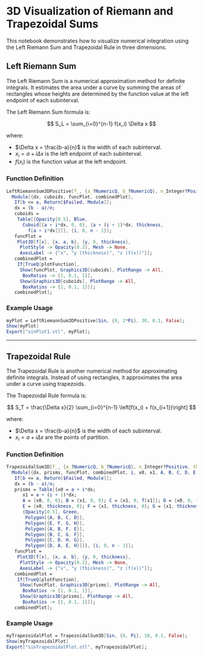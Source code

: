 # 3D Visualization of Riemann and Trapezoidal Sums

This notebook demonstrates how to visualize numerical integration using the Left Riemann Sum and Trapezoidal Rule in three dimensions.

## Left Riemann Sum

The Left Riemann Sum is a numerical approximation method for definite integrals. It estimates the area under a curve by summing the areas of rectangles whose heights are determined by the function value at the left endpoint of each subinterval.

The Left Riemann Sum formula is:

$$  
S_L = \sum_{i=0}^{n-1} f(x_i) \Delta x
$$

where:
- $\Delta x = \frac{b-a}{n}$ is the width of each subinterval.
- $x_i = a + i \Delta x$ is the left endpoint of each subinterval.
- $f(x_i)$ is the function value at the left endpoint.

### Function Definition

```mathematica
LeftRiemannSum3DPositive[f_, {a_?NumericQ, b_?NumericQ}, n_Integer?Positive, thickness_?Positive, plotFunction_ : True] := 
  Module[{dx, cuboids, funcPlot, combinedPlot},
   If[b <= a, Return[$Failed, Module]];
   dx = (b - a)/n;
   cuboids = 
    Table[{Opacity[0.5], Blue, 
      Cuboid[{a + i*dx, 0, 0}, {a + (i + 1)*dx, thickness, 
        f[a + i*dx]}]}, {i, 0, n - 1}];
   funcPlot = 
    Plot3D[f[x], {x, a, b}, {y, 0, thickness}, 
     PlotStyle -> Opacity[0.3], Mesh -> None, 
     AxesLabel -> {"x", "y (thickness)", "z (f(x))"}];
   combinedPlot = 
    If[TrueQ[plotFunction], 
     Show[funcPlot, Graphics3D[cuboids], PlotRange -> All, 
      BoxRatios -> {1, 0.1, 1}], 
     Show[Graphics3D[cuboids], PlotRange -> All, 
      BoxRatios -> {1, 0.1, 1}]];
   combinedPlot];
```

### Example Usage

```mathematica
myPlot = LeftRiemannSum3DPositive[Sin, {0, 2*Pi}, 30, 0.1, False];
Show[myPlot]
Export["sinPlot1.stl", myPlot];
```

---

## Trapezoidal Rule

The Trapezoidal Rule is another numerical method for approximating definite integrals. Instead of using rectangles, it approximates the area under a curve using trapezoids.

The Trapezoidal Rule formula is:

$$
S_T = \frac{\Delta x}{2} \sum_{i=0}^{n-1} \left[f(x_i) + f(x_{i+1})\right]
$$

where:
- $\Delta x = \frac{b-a}{n}$ is the width of each subinterval.
- $x_i = a + i \Delta x$ are the points of partition.

### Function Definition

```mathematica
TrapezoidalSum3D[f_, {a_?NumericQ, b_?NumericQ}, n_Integer?Positive, thickness_?Positive, plotFunction_ : True] := 
  Module[{dx, prisms, funcPlot, combinedPlot, i, x0, x1, A, B, C, D, E, F, G, H},
   If[b <= a, Return[$Failed, Module]];
   dx = (b - a)/n;
   prisms = Table[(x0 = a + i*dx;
      x1 = a + (i + 1)*dx;
      A = {x0, 0, 0}; B = {x1, 0, 0}; C = {x1, 0, f[x1]}; D = {x0, 0, f[x0]};
      E = {x0, thickness, 0}; F = {x1, thickness, 0}; G = {x1, thickness, f[x1]}; H = {x0, thickness, f[x0]};
      {Opacity[0.5], Green,
       Polygon[{A, B, C, D}],
       Polygon[{E, F, G, H}],
       Polygon[{A, B, F, E}],
       Polygon[{B, C, G, F}],
       Polygon[{C, D, H, G}],
       Polygon[{D, A, E, H}]}), {i, 0, n - 1}];
   funcPlot = 
    Plot3D[f[x], {x, a, b}, {y, 0, thickness}, 
     PlotStyle -> Opacity[0.3], Mesh -> None, 
     AxesLabel -> {"x", "y (thickness)", "z (f(x))"}];
   combinedPlot = 
    If[TrueQ[plotFunction], 
     Show[funcPlot, Graphics3D[prisms], PlotRange -> All, 
      BoxRatios -> {1, 0.1, 1}], 
     Show[Graphics3D[prisms], PlotRange -> All, 
      BoxRatios -> {1, 0.1, 1}]];
   combinedPlot];
```

### Example Usage

```mathematica
myTrapezoidalPlot = TrapezoidalSum3D[Sin, {0, Pi}, 10, 0.1, False];
Show[myTrapezoidalPlot]
Export["sinTrapezoidalPlot.stl", myTrapezoidalPlot];
```
